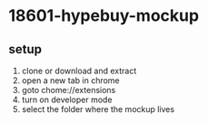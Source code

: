 # 18601-hypebuy-mockup

## setup

1. clone or download and extract
2. open a new tab in chrome
3. goto chome://extensions
4. turn on developer mode
5. select the folder where the mockup lives
